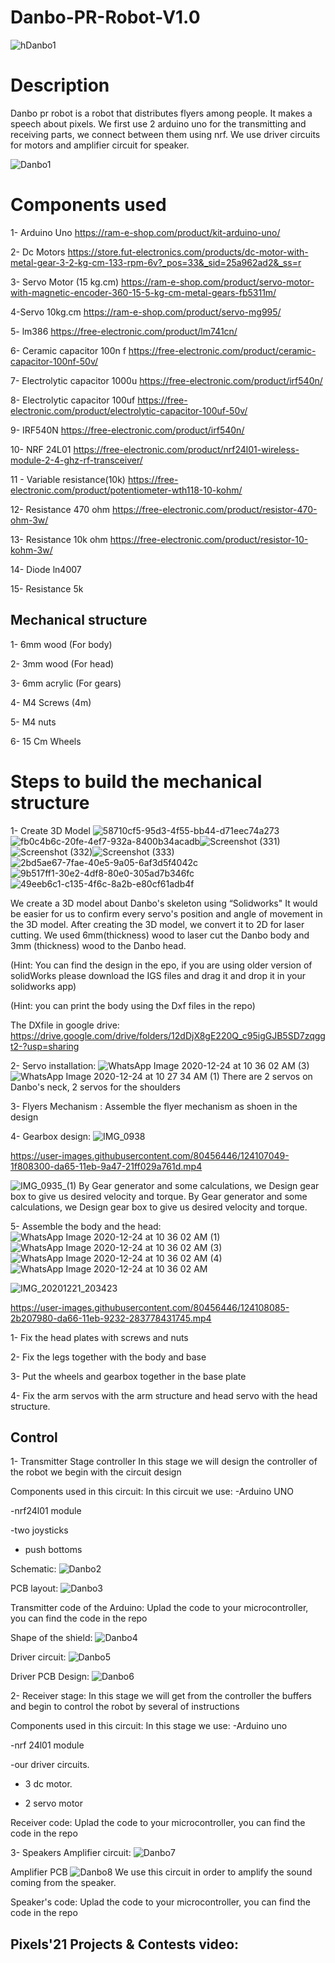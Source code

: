 ﻿# Danbo-PR-Robot-V1.0
![hDanbo1](https://user-images.githubusercontent.com/80456446/124104052-29ed4d80-da62-11eb-8235-2a1862d6db36.jpg)

# Description
Danbo pr robot is a robot that distributes flyers among people. It makes a speech about pixels. We first use 2 arduino uno for the transmitting and receiving parts, we connect between them using nrf. We use driver circuits for motors and amplifier circuit for speaker.

![Danbo1](https://user-images.githubusercontent.com/80456446/124104070-2f4a9800-da62-11eb-8614-97e2f99b5425.jpg)

# Components used
1- Arduino Uno 
https://ram-e-shop.com/product/kit-arduino-uno/

2- Dc Motors
https://store.fut-electronics.com/products/dc-motor-with-metal-gear-3-2-kg-cm-133-rpm-6v?_pos=33&_sid=25a962ad2&_ss=r

3- Servo Motor (15 kg.cm)
https://ram-e-shop.com/product/servo-motor-with-magnetic-encoder-360-15-5-kg-cm-metal-gears-fb5311m/

4-Servo 10kg.cm
https://ram-e-shop.com/product/servo-mg995/

5- lm386
https://free-electronic.com/product/lm741cn/

6- Ceramic capacitor 100n f
https://free-electronic.com/product/ceramic-capacitor-100nf-50v/

7- Electrolytic capacitor 1000u
https://free-electronic.com/product/irf540n/

8- Electrolytic capacitor 100uf
https://free-electronic.com/product/electrolytic-capacitor-100uf-50v/

9- IRF540N
https://free-electronic.com/product/irf540n/

10- NRF 24L01
https://free-electronic.com/product/nrf24l01-wireless-module-2-4-ghz-rf-transceiver/

11 - Variable resistance(10k)
https://free-electronic.com/product/potentiometer-wth118-10-kohm/

12- Resistance 470 ohm
https://free-electronic.com/product/resistor-470-ohm-3w/

13- Resistance 10k ohm
https://free-electronic.com/product/resistor-10-kohm-3w/

14- Diode ln4007

15- Resistance 5k

## Mechanical structure
1- 6mm wood (For body)

2- 3mm wood (For head)

3- 6mm acrylic (For gears)

4- M4 Screws (4m) 

5- M4 nuts 

6- 15 Cm Wheels

# Steps to build the mechanical structure

1- Create 3D Model
![58710cf5-95d3-4f55-bb44-d71eec74a273](https://user-images.githubusercontent.com/80456446/124105861-f01d4680-da63-11eb-8ea3-ccd6564e28c4.jpg)![fb0c4b6c-20fe-4ef7-932a-8400b34acadb](https://user-images.githubusercontent.com/80456446/124105864-f0b5dd00-da63-11eb-8eb5-7d0ea5544a80.jpg)![Screenshot (331)](https://user-images.githubusercontent.com/80456446/124105867-f1e70a00-da63-11eb-82b3-52324f64f036.png)![Screenshot (332)](https://user-images.githubusercontent.com/80456446/124105880-f3b0cd80-da63-11eb-914f-4bc3c32352f2.png)![Screenshot (333)](https://user-images.githubusercontent.com/80456446/124105889-f57a9100-da63-11eb-979a-b67810952e02.png)![2bd5ae67-7fae-40e5-9a05-6af3d5f4042c](https://user-images.githubusercontent.com/80456446/124105896-f7445480-da63-11eb-9ae5-d608fe965a32.jpg)![9b517ff1-30e2-4df8-80e0-305ad7b346fc](https://user-images.githubusercontent.com/80456446/124105900-f7dceb00-da63-11eb-90c2-45b050ea9ba5.jpg)![49eeb6c1-c135-4f6c-8a2b-e80cf61adb4f](https://user-images.githubusercontent.com/80456446/124105902-f7dceb00-da63-11eb-9cf2-64ee6498648a.jpg)

We create a 3D model about Danbo's skeleton using “Solidworks" It would be easier for us to confirm every servo's position and angle of movement in the 3D model. After creating the 3D model, we convert it to 2D for laser cutting. We used 6mm(thickness) wood to laser cut the Danbo body and 3mm (thickness) wood to the Danbo head.

(Hint: You can find the design in the epo, if you are using older version of solidWorks please download the IGS files and drag it and drop it in your solidworks app)

(Hint: you can print the body using the Dxf files in the repo) 

The DXfile in google drive:
https://drive.google.com/drive/folders/12dDjX8gE220Q_c95igGJB5SD7zqggt2-?usp=sharing


2- Servo installation:
![WhatsApp Image 2020-12-24 at 10 36 02 AM (3)](https://user-images.githubusercontent.com/80456446/124106671-b7ca3800-da64-11eb-8fcb-d8f959a7ec68.jpeg)
![WhatsApp Image 2020-12-24 at 10 27 34 AM (1)](https://user-images.githubusercontent.com/80456446/124106674-b993fb80-da64-11eb-8526-cb111a3f19ef.jpeg)
There are 2 servos on Danbo's neck, 2 servos for the shoulders


3- Flyers Mechanism :
Assemble the flyer mechanism as shoen in the design

4- Gearbox design:
![IMG_0938](https://user-images.githubusercontent.com/80456446/124107032-1becfc00-da65-11eb-8067-2213467ef210.jpg)


https://user-images.githubusercontent.com/80456446/124107049-1f808300-da65-11eb-9a47-21ff029a761d.mp4

![IMG_0935_(1)](https://user-images.githubusercontent.com/80456446/124107057-214a4680-da65-11eb-8033-479539db2538.jpg)
By Gear generator and some calculations, we Design gear box to give us desired velocity and torque. By Gear generator and some calculations, we Design gear box to give us desired velocity and torque.

5- Assemble the body and the head:
![WhatsApp Image 2020-12-24 at 10 36 02 AM (1)](https://user-images.githubusercontent.com/80456446/124107860-f1e80980-da65-11eb-914e-548ff25d9370.jpeg)
![WhatsApp Image 2020-12-24 at 10 36 02 AM (3)](https://user-images.githubusercontent.com/80456446/124107863-f1e80980-da65-11eb-9e14-a9a82616afa2.jpeg)
![WhatsApp Image 2020-12-24 at 10 36 02 AM (4)](https://user-images.githubusercontent.com/80456446/124107867-f280a000-da65-11eb-9351-e984a7561d25.jpeg)
![WhatsApp Image 2020-12-24 at 10 36 02 AM](https://user-images.githubusercontent.com/80456446/124107869-f3193680-da65-11eb-9fc5-e36dcde4b0fa.jpeg)

![IMG_20201221_203423](https://user-images.githubusercontent.com/80456446/124107832-e98fce80-da65-11eb-8dc6-f3a823bcc82a.jpg)

https://user-images.githubusercontent.com/80456446/124108085-2b207980-da66-11eb-9232-283778431745.mp4

1- Fix the head plates with screws and nuts

2- Fix the legs together with the body and base

3- Put the wheels and gearbox together in the base plate

4- Fix the arm servos with the arm structure and head servo with the head structure.


## Control
1- Transmitter Stage controller
In this stage we will design the controller of the robot we begin with the circuit design

Components used in this circuit:
In this circuit we use: 
-Arduino UNO

-nrf24l01 module

-two joysticks 

- push bottoms

Schematic:
![Danbo2](https://user-images.githubusercontent.com/80456446/124108374-73d83280-da66-11eb-8fd8-d67deff0e69c.jpg)

PCB layout:
![Danbo3](https://user-images.githubusercontent.com/80456446/124108533-8fdbd400-da66-11eb-9a3d-8720aaf5c268.jpg)

Transmitter code of the Arduino:
Uplad the code to your microcontroller, you can find the code in the repo

Shape of the shield:
![Danbo4](https://user-images.githubusercontent.com/80456446/124108845-d4676f80-da66-11eb-82c1-a73a02b3c35c.jpg)

Driver circuit:
![Danbo5](https://user-images.githubusercontent.com/80456446/124108907-e3e6b880-da66-11eb-807c-23d7f11a417f.jpg)

Driver PCB Design:
![Danbo6](https://user-images.githubusercontent.com/80456446/124108963-f3fe9800-da66-11eb-9e47-1a20710369a7.jpg)


2- Receiver stage:
In this stage we will get from the controller the buffers and begin to control the robot by several of instructions

Components used in this circuit:
In this stage we use:
-Arduino uno 

-nrf 24l01 module

-our driver circuits. 

- 3 dc motor. 

- 2 servo motor

Receiver code:
Uplad the code to your microcontroller, you can find the code in the repo


3- Speakers
Amplifier circuit:
![Danbo7](https://user-images.githubusercontent.com/80456446/124109313-4b9d0380-da67-11eb-95a7-c22b6b93cfff.jpg)


Amplifier PCB
![Danbo8](https://user-images.githubusercontent.com/80456446/124109407-62dbf100-da67-11eb-927b-708f831db9fa.jpg)
We use this circuit in order to amplify the sound coming from the speaker.

Speaker's code:
Uplad the code to your microcontroller, you can find the code in the repo


## Pixels'21 Projects & Contests video:

